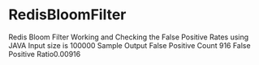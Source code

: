 # RedisBloomFilter
Redis Bloom Filter Working and Checking the False Positive Rates using JAVA
Input size is 100000
Sample Output
False Positive Count 916
False Positive Ratio0.00916
